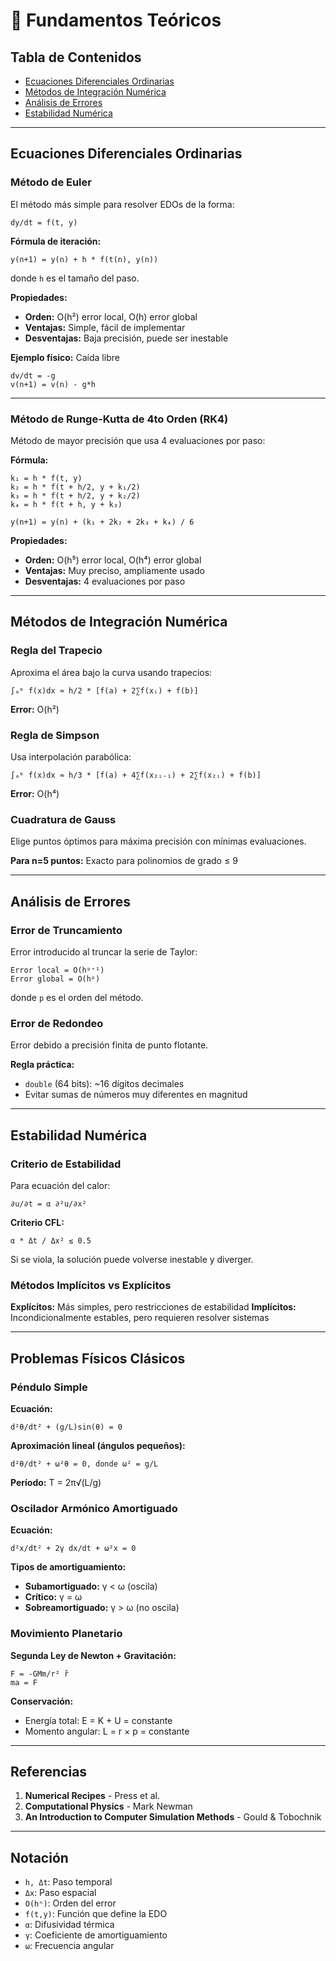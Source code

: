 # 📐 Fundamentos Teóricos

## Tabla de Contenidos

- [Ecuaciones Diferenciales Ordinarias](#ecuaciones-diferenciales-ordinarias)
- [Métodos de Integración Numérica](#métodos-de-integración-numérica)
- [Análisis de Errores](#análisis-de-errores)
- [Estabilidad Numérica](#estabilidad-numérica)

---

## Ecuaciones Diferenciales Ordinarias

### Método de Euler

El método más simple para resolver EDOs de la forma:

```
dy/dt = f(t, y)
```

**Fórmula de iteración:**

```
y(n+1) = y(n) + h * f(t(n), y(n))
```

donde `h` es el tamaño del paso.

**Propiedades:**
- **Orden:** O(h²) error local, O(h) error global
- **Ventajas:** Simple, fácil de implementar
- **Desventajas:** Baja precisión, puede ser inestable

**Ejemplo físico:** Caída libre

```
dv/dt = -g
v(n+1) = v(n) - g*h
```

---

### Método de Runge-Kutta de 4to Orden (RK4)

Método de mayor precisión que usa 4 evaluaciones por paso:

**Fórmula:**

```
k₁ = h * f(t, y)
k₂ = h * f(t + h/2, y + k₁/2)
k₃ = h * f(t + h/2, y + k₂/2)
k₄ = h * f(t + h, y + k₃)

y(n+1) = y(n) + (k₁ + 2k₂ + 2k₃ + k₄) / 6
```

**Propiedades:**
- **Orden:** O(h⁵) error local, O(h⁴) error global
- **Ventajas:** Muy preciso, ampliamente usado
- **Desventajas:** 4 evaluaciones por paso

---

## Métodos de Integración Numérica

### Regla del Trapecio

Aproxima el área bajo la curva usando trapecios:

```
∫ₐᵇ f(x)dx ≈ h/2 * [f(a) + 2∑f(xᵢ) + f(b)]
```

**Error:** O(h²)

### Regla de Simpson

Usa interpolación parabólica:

```
∫ₐᵇ f(x)dx ≈ h/3 * [f(a) + 4∑f(x₂ᵢ₋₁) + 2∑f(x₂ᵢ) + f(b)]
```

**Error:** O(h⁴)

### Cuadratura de Gauss

Elige puntos óptimos para máxima precisión con mínimas evaluaciones.

**Para n=5 puntos:** Exacto para polinomios de grado ≤ 9

---

## Análisis de Errores

### Error de Truncamiento

Error introducido al truncar la serie de Taylor:

```
Error local = O(hᵖ⁺¹)
Error global = O(hᵖ)
```

donde `p` es el orden del método.

### Error de Redondeo

Error debido a precisión finita de punto flotante.

**Regla práctica:**
- `double` (64 bits): ~16 dígitos decimales
- Evitar sumas de números muy diferentes en magnitud

---

## Estabilidad Numérica

### Criterio de Estabilidad

Para ecuación del calor:

```
∂u/∂t = α ∂²u/∂x²
```

**Criterio CFL:**

```
α * Δt / Δx² ≤ 0.5
```

Si se viola, la solución puede volverse inestable y diverger.

### Métodos Implícitos vs Explícitos

**Explícitos:** Más simples, pero restricciones de estabilidad
**Implícitos:** Incondicionalmente estables, pero requieren resolver sistemas

---

## Problemas Físicos Clásicos

### Péndulo Simple

**Ecuación:**

```
d²θ/dt² + (g/L)sin(θ) = 0
```

**Aproximación lineal (ángulos pequeños):**

```
d²θ/dt² + ω²θ = 0, donde ω² = g/L
```

**Período:** T = 2π√(L/g)

### Oscilador Armónico Amortiguado

**Ecuación:**

```
d²x/dt² + 2γ dx/dt + ω²x = 0
```

**Tipos de amortiguamiento:**
- **Subamortiguado:** γ < ω (oscila)
- **Crítico:** γ = ω
- **Sobreamortiguado:** γ > ω (no oscila)

### Movimiento Planetario

**Segunda Ley de Newton + Gravitación:**

```
F = -GMm/r² r̂
ma = F
```

**Conservación:**
- Energía total: E = K + U = constante
- Momento angular: L = r × p = constante

---

## Referencias

1. **Numerical Recipes** - Press et al.
2. **Computational Physics** - Mark Newman
3. **An Introduction to Computer Simulation Methods** - Gould & Tobochnik

---

## Notación

- `h, Δt`: Paso temporal
- `Δx`: Paso espacial
- `O(hⁿ)`: Orden del error
- `f(t,y)`: Función que define la EDO
- `α`: Difusividad térmica
- `γ`: Coeficiente de amortiguamiento
- `ω`: Frecuencia angular

